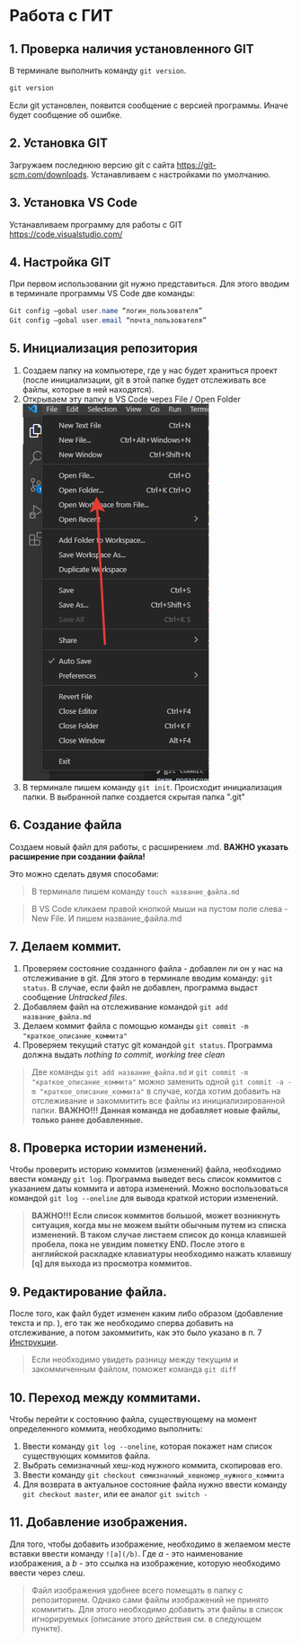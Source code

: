 # Работа с ГИТ 
## 1. Проверка наличия установленного GIT
В терминале выполнить команду `git version`. 

```Java
git version
```

Если git установлен, появится сообщение с версией программы. Иначе будет сообщение об ошибке.

## 2. Установка GIT
Загружаем последнюю версию git с сайта https://git-scm.com/downloads.
Устанавливаем с настройками по умолчанию.

## 3. Установка VS Code
Устанавливаем программу для работы с GIT https://code.visualstudio.com/

## 4. Настройка GIT
При первом использовании git нужно представиться. Для этого вводим в терминале программы VS Code две команды: 
```Java
Git config –gobal user.name “логин_пользователя”
Git config –gobal user.email “почта_пользователя”
```
## 5. Инициализация репозитория
1. Создаем папку на компьютере, где у нас будет храниться проект (после инициализации, git в этой папке будет отслеживать все файлы, которые в ней находятся).
2. Открываем эту папку в VS Code через File / Open Folder ![Screen](/Images/OpenFolder.png)
3. В терминале пишем команду `git init`. Происходит инициализация папки. В выбранной папке создается скрытая папка ".git"

## 6. Создание файла
Создаем новый файл для работы, с расширением .md. **ВАЖНО указать расширение при создании файла!**

Это можно сделать двумя способами:
> В терминале пишем команду `touch название_файла.md`

> В VS Code кликаем правой кнопкой мыши на пустом поле слева - New File. И пишем название_файла.md

## 7. Делаем коммит. 
1. Проверяем состояние созданного файла - добавлен ли он у нас на отслеживание в git. Для этого в терминале вводим команду: `git status`. В случае, если файл не добавлен, программа выдаст сообщение *Untracked files*. 
2. Добавляем файл на отслеживание командой `git add название_файла.md`
3. Делаем коммит файла с помощью команды `git commit -m "краткое_описание_коммита"`
4. Проверяем текущий статус git командой `git status`. Программа должна выдать *nothing to commit, working tree clean*

> Две команды `git add название_файла.md` и `git commit -m "краткое_описание_коммита"` можно заменить одной `git commit -a -m "краткое_описание_коммита"` в случае, когда хотим добавить на отслеживание и закоммитить все файлы из инициализированной папки. **ВАЖНО!!! Данная команда не добавляет новые файлы, только ранее добавленные.**

## 8. Проверка истории изменений.
Чтобы проверить историю коммитов (изменений) файла, необходимо ввести команду `git log`. Программа выведет весь список коммитов с указанием даты коммита и автора изменений. Можно воспользоваться командой `git log --oneline` для вывода краткой истории изменений.  

>**ВАЖНО!!! Если список коммитов большой, может возникнуть ситуация, когда мы не можем выйти обычным путем из списка изменений. В таком случае листаем список до конца клавишей пробела, пока не увидим пометку END. После этого в английской раскладке клавиатуры необходимо нажать клавишу [q] для выхода из просмотра коммитов.**

## 9. Редактирование файла.
После того, как файл будет изменен каким либо образом (добавление текста и пр. ), его так же необходимо сперва добавить на отслеживание, а потом закоммитить, как это было указано в п. 7 [Инструкции](#7-делаем-коммит).

> Если необходимо увидеть разницу между текущим и закоммиченным файлом, поможет команда `git diff`

## 10. Переход между коммитами.
Чтобы перейти к состоянию файла, существующему на момент определенного коммита, необходимо выполнить:
1. Ввести команду `git log --oneline`, которая покажет нам список существующих коммитов файла. 
2. Выбрать семизначный хеш-код нужного коммита, скопировав его. 
3. Ввести команду `git checkout семизначный_хешномер_нужного_коммита`
4. Для возврата в актуальное состояние файла нужно ввести команду `git checkout master`, или ее аналог `git switch -`

## 11. Добавление изображения.
Для того, чтобы добавить изображение, необходимо в желаемом месте вставки ввести команду `![a](/b)`. Где *а* - это наименование изображения, а *b* - это ссылка на изображение, которую необходимо ввести через слеш. 
> Файл изображения удобнее всего помещать в папку с репозиторием. Однако сами файлы изображений не принято коммитить. Для этого необходимо добавить эти файлы в список игнорируемых (описание этого действия см. в следующем пункте).
